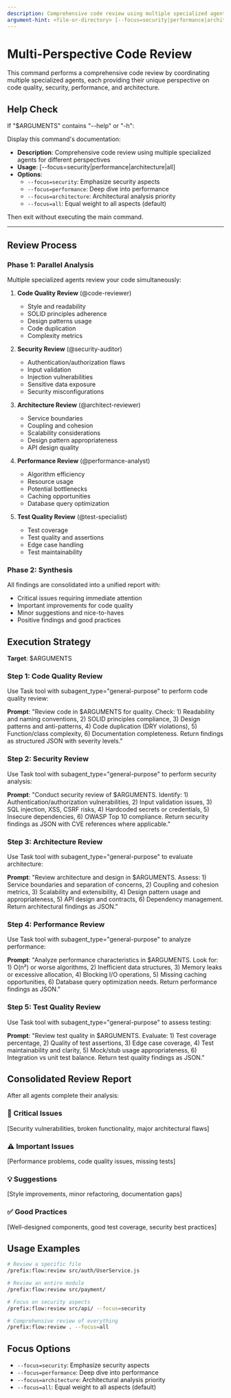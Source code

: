 ```yaml
---
description: Comprehensive code review using multiple specialized agents for different perspectives
argument-hint: <file-or-directory> [--focus=security|performance|architecture|all]
---
```


# Multi-Perspective Code Review

This command performs a comprehensive code review by coordinating multiple specialized agents, each providing their unique perspective on code quality, security, performance, and architecture.

## Help Check

If "$ARGUMENTS" contains "--help" or "-h":

Display this command's documentation:

- **Description**: Comprehensive code review using multiple specialized agents for different perspectives
- **Usage**: <file-or-directory> [--focus=security|performance|architecture|all]
- **Options**:
  - `--focus=security`: Emphasize security aspects
  - `--focus=performance`: Deep dive into performance
  - `--focus=architecture`: Architectural analysis priority
  - `--focus=all`: Equal weight to all aspects (default)

Then exit without executing the main command.

---

## Review Process

### Phase 1: Parallel Analysis

Multiple specialized agents review your code simultaneously:

1. **Code Quality Review** (@code-reviewer)

   - Style and readability
   - SOLID principles adherence
   - Design patterns usage
   - Code duplication
   - Complexity metrics

2. **Security Review** (@security-auditor)

   - Authentication/authorization flaws
   - Input validation
   - Injection vulnerabilities
   - Sensitive data exposure
   - Security misconfigurations

3. **Architecture Review** (@architect-reviewer)

   - Service boundaries
   - Coupling and cohesion
   - Scalability considerations
   - Design pattern appropriateness
   - API design quality

4. **Performance Review** (@performance-analyst)

   - Algorithm efficiency
   - Resource usage
   - Potential bottlenecks
   - Caching opportunities
   - Database query optimization

5. **Test Quality Review** (@test-specialist)
   - Test coverage
   - Test quality and assertions
   - Edge case handling
   - Test maintainability

### Phase 2: Synthesis

All findings are consolidated into a unified report with:

- Critical issues requiring immediate attention
- Important improvements for code quality
- Minor suggestions and nice-to-haves
- Positive findings and good practices

## Execution Strategy

**Target**: $ARGUMENTS

### Step 1: Code Quality Review

Use Task tool with subagent_type="general-purpose" to perform code quality review:

**Prompt**: "Review code in $ARGUMENTS for quality. Check: 1) Readability and naming conventions, 2) SOLID principles compliance, 3) Design patterns and anti-patterns, 4) Code duplication (DRY violations), 5) Function/class complexity, 6) Documentation completeness. Return findings as structured JSON with severity levels."

### Step 2: Security Review

Use Task tool with subagent_type="general-purpose" to perform security analysis:

**Prompt**: "Conduct security review of $ARGUMENTS. Identify: 1) Authentication/authorization vulnerabilities, 2) Input validation issues, 3) SQL injection, XSS, CSRF risks, 4) Hardcoded secrets or credentials, 5) Insecure dependencies, 6) OWASP Top 10 compliance. Return security findings as JSON with CVE references where applicable."

### Step 3: Architecture Review

Use Task tool with subagent_type="general-purpose" to evaluate architecture:

**Prompt**: "Review architecture and design in $ARGUMENTS. Assess: 1) Service boundaries and separation of concerns, 2) Coupling and cohesion metrics, 3) Scalability and extensibility, 4) Design pattern usage and appropriateness, 5) API design and contracts, 6) Dependency management. Return architectural findings as JSON."

### Step 4: Performance Review

Use Task tool with subagent_type="general-purpose" to analyze performance:

**Prompt**: "Analyze performance characteristics in $ARGUMENTS. Look for: 1) O(n²) or worse algorithms, 2) Inefficient data structures, 3) Memory leaks or excessive allocation, 4) Blocking I/O operations, 5) Missing caching opportunities, 6) Database query optimization needs. Return performance findings as JSON."

### Step 5: Test Quality Review

Use Task tool with subagent_type="general-purpose" to assess testing:

**Prompt**: "Review test quality in $ARGUMENTS. Evaluate: 1) Test coverage percentage, 2) Quality of test assertions, 3) Edge case coverage, 4) Test maintainability and clarity, 5) Mock/stub usage appropriateness, 6) Integration vs unit test balance. Return test quality findings as JSON."

## Consolidated Review Report

After all agents complete their analysis:

### 🚨 Critical Issues

[Security vulnerabilities, broken functionality, major architectural flaws]

### ⚠️ Important Issues

[Performance problems, code quality issues, missing tests]

### 💡 Suggestions

[Style improvements, minor refactoring, documentation gaps]

### ✅ Good Practices

[Well-designed components, good test coverage, security best practices]

## Usage Examples

```bash
# Review a specific file
/prefix:flow:review src/auth/UserService.js

# Review an entire module
/prefix:flow:review src/payment/

# Focus on security aspects
/prefix:flow:review src/api/ --focus=security

# Comprehensive review of everything
/prefix:flow:review . --focus=all
```

## Focus Options

- `--focus=security`: Emphasize security aspects
- `--focus=performance`: Deep dive into performance
- `--focus=architecture`: Architectural analysis priority
- `--focus=all`: Equal weight to all aspects (default)
